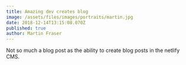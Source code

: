 ```yaml
---
title: Amazing dev creates blog
image: /assets/files/images/portraits/martin.jpg
date: 2018-12-14T13:15:08.070Z
published: true
author: Martin Fraser
---
```

Not so much a blog post as the ability to create blog posts in the netlify CMS.
